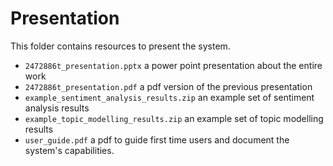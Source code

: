 # Presentation
This folder contains resources to present the system.
* `2472886t_presentation.pptx` a power point presentation about the entire work
* `2472886t_presentation.pdf` a pdf version of the previous presentation
* `example_sentiment_analysis_results.zip` an example set of sentiment analysis results
* `example_topic_modelling_results.zip` an example set of topic modelling results
* `user_guide.pdf` a pdf to guide first time users and document the system's capabilities. 